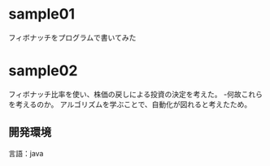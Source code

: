 # sample01
フィボナッチをプログラムで書いてみた

# sample02
フィボナッチ比率を使い、株価の戻しによる投資の決定を考えた。
-何故これらを考えるのか。
アルゴリズムを学ぶことで、自動化が図れると考えたため。

## 開発環境
言語：java